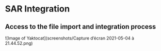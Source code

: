# SAR Integration

## Access to the file import and integration process

![Image of Yaktocat](screenshots/Capture d’écran 2021-05-04 à 21.44.52.png)
